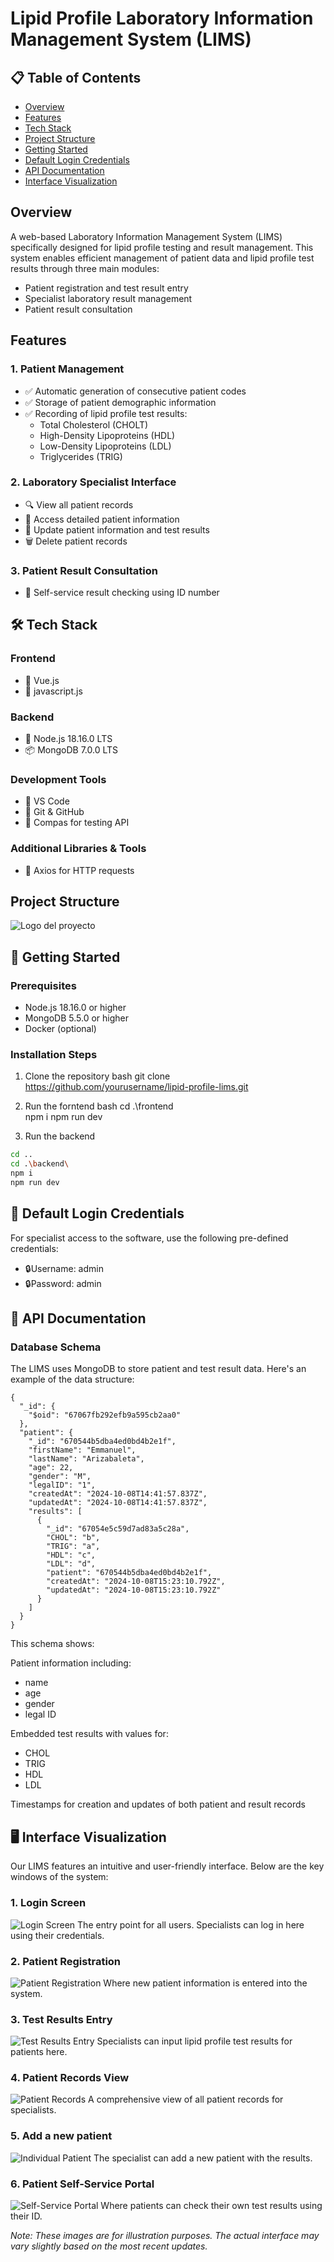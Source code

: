 # Lipid Profile Laboratory Information Management System (LIMS)

## 📋 Table of Contents
- [Overview](#overview)
- [Features](#features)
- [Tech Stack](#tech-stack)
- [Project Structure](#project-structure)
- [Getting Started](#getting-started)
- [Default Login Credentials](#default-login)
- [API Documentation](#api-documentation)
- [Interface Visualization](#visualization)


## Overview
A web-based Laboratory Information Management System (LIMS) specifically designed for lipid profile testing and result management. This system enables efficient management of patient data and lipid profile test results through three main modules:
- Patient registration and test result entry
- Specialist laboratory result management
- Patient result consultation

## Features
### 1. Patient Management
- ✅ Automatic generation of consecutive patient codes
- ✅ Storage of patient demographic information
- ✅ Recording of lipid profile test results:
  - Total Cholesterol (CHOLT)
  - High-Density Lipoproteins (HDL)
  - Low-Density Lipoproteins (LDL)
  - Triglycerides (TRIG)

### 2. Laboratory Specialist Interface
- 🔍 View all patient records
- 📝 Access detailed patient information
- 🔄 Update patient information and test results
- 🗑 Delete patient records

### 3. Patient Result Consultation
- 🔎 Self-service result checking using ID number

## 🛠 Tech Stack
### Frontend
- 🎨 Vue.js
- 🎠 javascript.js 

### Backend
- 🚀 Node.js 18.16.0 LTS
- 📦 MongoDB 7.0.0 LTS

### Development Tools
- 📝 VS Code
- 🐙 Git & GitHub
- 🧪 Compas for testing API

### Additional Libraries & Tools
- 📡 Axios for HTTP requests


## Project Structure
![Logo del proyecto](./frontend/src/assets/images/estructura.jpg)

## 🚀 Getting Started

### Prerequisites
- Node.js 18.16.0 or higher
- MongoDB 5.5.0 or higher
- Docker (optional)

### Installation Steps
1. Clone the repository
bash
git clone https://github.com/yourusername/lipid-profile-lims.git

2. Run the forntend
bash
cd .\frontend\
npm i
npm run dev

3. Run the backend
```bash
cd ..
cd .\backend\
npm i
npm run dev
``` 

## 🔐 Default Login Credentials
For specialist access to the software, use the following pre-defined credentials:

- 🔒Username: admin
- 🔒Password: admin

## 💾 API Documentation
### Database Schema
The LIMS uses MongoDB to store patient and test result data. Here's an example of the data structure:

```
{
  "_id": {
    "$oid": "67067fb292efb9a595cb2aa0"
  },
  "patient": {
    "_id": "670544b5dba4ed0bd4b2e1f",
    "firstName": "Emmanuel",
    "lastName": "Arizabaleta",
    "age": 22,
    "gender": "M",
    "legalID": "1",
    "createdAt": "2024-10-08T14:41:57.837Z",
    "updatedAt": "2024-10-08T14:41:57.837Z",
    "results": [
      {
        "_id": "67054e5c59d7ad83a5c28a",
        "CHOL": "b",
        "TRIG": "a",
        "HDL": "c",
        "LDL": "d",
        "patient": "670544b5dba4ed0bd4b2e1f",
        "createdAt": "2024-10-08T15:23:10.792Z",
        "updatedAt": "2024-10-08T15:23:10.792Z"
      }
    ]
  }
}
```
This schema shows:

Patient information including:
- name
- age
- gender
- legal ID

Embedded test results with values for:
- CHOL
- TRIG 
- HDL
- LDL

Timestamps for creation and updates of both patient and result records

## 🖥️ Interface Visualization

Our LIMS features an intuitive and user-friendly interface. Below are the key windows of the system:

### 1. Login Screen
![Login Screen](./frontend/src/assets/images/login.png)
The entry point for all users. Specialists can log in here using their credentials.

### 2. Patient Registration
![Patient Registration](./frontend/src/assets/images/paciente.png)
Where new patient information is entered into the system.

### 3. Test Results Entry
![Test Results Entry](./frontend/src/assets/images/resultados.png)
Specialists can input lipid profile test results for patients here.

### 4. Patient Records View
![Patient Records](./frontend/src/assets/images/consulta.png)
A comprehensive view of all patient records for specialists.

### 5. Add a new patient 
![Individual Patient](./frontend/src/assets/images/nuevo_paciente.png)
The specialist can add a new patient with the results.

### 6. Patient Self-Service Portal
![Self-Service Portal](./frontend/src/assets/images/login_paciente.png)
Where patients can check their own test results using their ID.

*Note: These images are for illustration purposes. The actual interface may vary slightly based on the most recent updates.*